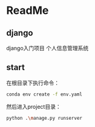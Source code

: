 # ReadMe

## django

django入门项目 个人信息管理系统

## start

在根目录下执行命令：

```bash
conda env create -f env.yaml
```

然后进入project目录：

```bash
python .\manage.py runserver  
```
